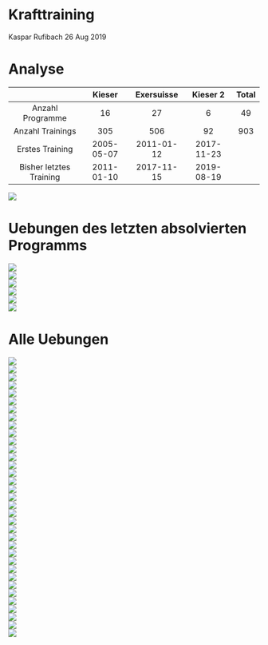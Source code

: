 Krafttraining
================
Kaspar Rufibach
26 Aug 2019

# Analyse

|                         |   Kieser   | Exersuisse |  Kieser 2  | Total |
| :---------------------: | :--------: | :--------: | :--------: | :---: |
|    Anzahl Programme     |     16     |     27     |     6      |  49   |
|    Anzahl Trainings     |    305     |    506     |     92     |  903  |
|     Erstes Training     | 2005-05-07 | 2011-01-12 | 2017-11-23 |       |
| Bisher letztes Training | 2011-01-10 | 2017-11-15 | 2019-08-19 |       |

<img src="2_krafttraining_files/figure-gfm/unnamed-chunk-2-1.png" style="display: block; margin: auto;" />

# Uebungen des letzten absolvierten Programms

<img src="2_krafttraining_files/figure-gfm/unnamed-chunk-3-1.png" style="display: block; margin: auto;" /><img src="2_krafttraining_files/figure-gfm/unnamed-chunk-3-2.png" style="display: block; margin: auto;" /><img src="2_krafttraining_files/figure-gfm/unnamed-chunk-3-3.png" style="display: block; margin: auto;" /><img src="2_krafttraining_files/figure-gfm/unnamed-chunk-3-4.png" style="display: block; margin: auto;" /><img src="2_krafttraining_files/figure-gfm/unnamed-chunk-3-5.png" style="display: block; margin: auto;" /><img src="2_krafttraining_files/figure-gfm/unnamed-chunk-3-6.png" style="display: block; margin: auto;" />

# Alle Uebungen

<img src="2_krafttraining_files/figure-gfm/unnamed-chunk-4-1.png" style="display: block; margin: auto;" /><img src="2_krafttraining_files/figure-gfm/unnamed-chunk-4-2.png" style="display: block; margin: auto;" /><img src="2_krafttraining_files/figure-gfm/unnamed-chunk-4-3.png" style="display: block; margin: auto;" /><img src="2_krafttraining_files/figure-gfm/unnamed-chunk-4-4.png" style="display: block; margin: auto;" /><img src="2_krafttraining_files/figure-gfm/unnamed-chunk-4-5.png" style="display: block; margin: auto;" /><img src="2_krafttraining_files/figure-gfm/unnamed-chunk-4-6.png" style="display: block; margin: auto;" /><img src="2_krafttraining_files/figure-gfm/unnamed-chunk-4-7.png" style="display: block; margin: auto;" /><img src="2_krafttraining_files/figure-gfm/unnamed-chunk-4-8.png" style="display: block; margin: auto;" /><img src="2_krafttraining_files/figure-gfm/unnamed-chunk-4-9.png" style="display: block; margin: auto;" /><img src="2_krafttraining_files/figure-gfm/unnamed-chunk-4-10.png" style="display: block; margin: auto;" /><img src="2_krafttraining_files/figure-gfm/unnamed-chunk-4-11.png" style="display: block; margin: auto;" /><img src="2_krafttraining_files/figure-gfm/unnamed-chunk-4-12.png" style="display: block; margin: auto;" /><img src="2_krafttraining_files/figure-gfm/unnamed-chunk-4-13.png" style="display: block; margin: auto;" /><img src="2_krafttraining_files/figure-gfm/unnamed-chunk-4-14.png" style="display: block; margin: auto;" /><img src="2_krafttraining_files/figure-gfm/unnamed-chunk-4-15.png" style="display: block; margin: auto;" /><img src="2_krafttraining_files/figure-gfm/unnamed-chunk-4-16.png" style="display: block; margin: auto;" /><img src="2_krafttraining_files/figure-gfm/unnamed-chunk-4-17.png" style="display: block; margin: auto;" /><img src="2_krafttraining_files/figure-gfm/unnamed-chunk-4-18.png" style="display: block; margin: auto;" /><img src="2_krafttraining_files/figure-gfm/unnamed-chunk-4-19.png" style="display: block; margin: auto;" /><img src="2_krafttraining_files/figure-gfm/unnamed-chunk-4-20.png" style="display: block; margin: auto;" /><img src="2_krafttraining_files/figure-gfm/unnamed-chunk-4-21.png" style="display: block; margin: auto;" /><img src="2_krafttraining_files/figure-gfm/unnamed-chunk-4-22.png" style="display: block; margin: auto;" /><img src="2_krafttraining_files/figure-gfm/unnamed-chunk-4-23.png" style="display: block; margin: auto;" /><img src="2_krafttraining_files/figure-gfm/unnamed-chunk-4-24.png" style="display: block; margin: auto;" /><img src="2_krafttraining_files/figure-gfm/unnamed-chunk-4-25.png" style="display: block; margin: auto;" /><img src="2_krafttraining_files/figure-gfm/unnamed-chunk-4-26.png" style="display: block; margin: auto;" /><img src="2_krafttraining_files/figure-gfm/unnamed-chunk-4-27.png" style="display: block; margin: auto;" /><img src="2_krafttraining_files/figure-gfm/unnamed-chunk-4-28.png" style="display: block; margin: auto;" /><img src="2_krafttraining_files/figure-gfm/unnamed-chunk-4-29.png" style="display: block; margin: auto;" /><img src="2_krafttraining_files/figure-gfm/unnamed-chunk-4-30.png" style="display: block; margin: auto;" /><img src="2_krafttraining_files/figure-gfm/unnamed-chunk-4-31.png" style="display: block; margin: auto;" /><img src="2_krafttraining_files/figure-gfm/unnamed-chunk-4-32.png" style="display: block; margin: auto;" /><img src="2_krafttraining_files/figure-gfm/unnamed-chunk-4-33.png" style="display: block; margin: auto;" /><img src="2_krafttraining_files/figure-gfm/unnamed-chunk-4-34.png" style="display: block; margin: auto;" /><img src="2_krafttraining_files/figure-gfm/unnamed-chunk-4-35.png" style="display: block; margin: auto;" />
